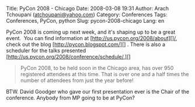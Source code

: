 Title: PyCon 2008 - Chicago
Date: 2008-03-08 19:31
Author: Arach Tchoupani (atchoupani@yahoo.com)
Category: Conferences
Tags: Conferences, PyCon, python
Slug: pycon-2008-chicago
Lang: en

PyCon 2008 is coming up next week, and it's shaping up to be a great
event.  You can find information at [http://us.pycon.org/2008/about][]/,
check out the blog [http://pycon.blogspot.com/][] . There is also a
scheduler for the talks presented
[http://us.pycon.org/2008/conference/schedule/.][]

> PyCon 2008, to be held soon in the Chicago area, has over 950
> registered attendees at this time. That is over one and a half times
> the number of attendees from just the year before!

BTW. David Goodger who gave our first presentation ever is the Chair of
the conference. Anybody from MP going to be at PyCon?

  [http://us.pycon.org/2008/about]: http://us.pycon.org/2008/about/
    "PyCon 2008"
  [http://pycon.blogspot.com/]: http://pycon.blogspot.com/ "PyCon blog"
  [http://us.pycon.org/2008/conference/schedule/.]: http://us.pycon.org/2008/conference/schedule/
    "PyCon schedule"
